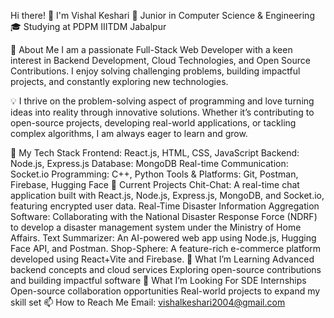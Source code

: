 Hi there! 👋 I'm Vishal Keshari
🔭 Junior in Computer Science & Engineering
🎓 Studying at PDPM IIITDM Jabalpur

🌟 About Me
I am a passionate Full-Stack Web Developer with a keen interest in Backend Development, Cloud Technologies, and Open Source Contributions. I enjoy solving challenging problems, building impactful projects, and constantly exploring new technologies.

💡 I thrive on the problem-solving aspect of programming and love turning ideas into reality through innovative solutions. Whether it’s contributing to open-source projects, developing real-world applications, or tackling complex algorithms, I am always eager to learn and grow.

🔧 My Tech Stack
Frontend: React.js, HTML, CSS, JavaScript
Backend: Node.js, Express.js
Database: MongoDB
Real-time Communication: Socket.io
Programming: C++, Python
Tools & Platforms: Git, Postman, Firebase, Hugging Face
📌 Current Projects
Chit-Chat: A real-time chat application built with React.js, Node.js, Express.js, MongoDB, and Socket.io, featuring encrypted user data.
Real-Time Disaster Information Aggregation Software: Collaborating with the National Disaster Response Force (NDRF) to develop a disaster management system under the Ministry of Home Affairs.
Text Summarizer: An AI-powered web app using Node.js, Hugging Face API, and Postman.
Shop-Sphere: A feature-rich e-commerce platform developed using React+Vite and Firebase.
🌱 What I’m Learning
Advanced backend concepts and cloud services
Exploring open-source contributions and building impactful software
🚀 What I’m Looking For
SDE Internships
Open-source collaboration opportunities
Real-world projects to expand my skill set
📫 How to Reach Me
Email: vishalkeshari2004@gmail.com


<!---
kesharibhai84/kesharibhai84 is a ✨ special ✨ repository because its `README.md` (this file) appears on your GitHub profile.
You can click the Preview link to take a look at your changes.
--->
